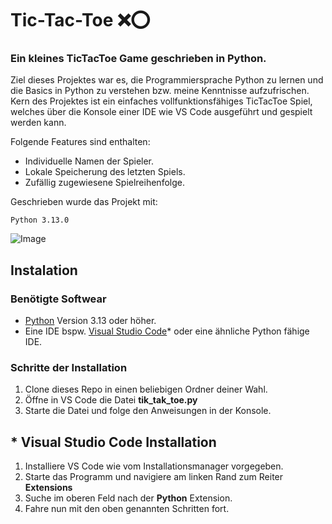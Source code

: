 # Tic-Tac-Toe ❌⭕
### Ein kleines TicTacToe Game geschrieben in Python. 

Ziel dieses Projektes war es, die Programmiersprache Python zu lernen und die Basics in Python zu verstehen bzw. meine Kenntnisse aufzufrischen. Kern des Projektes ist ein einfaches vollfunktionsfähiges TicTacToe Spiel, welches über die Konsole einer IDE wie VS Code ausgeführt und gespielt werden kann.

Folgende Features sind enthalten:

* Individuelle Namen der Spieler.
* Lokale Speicherung des letzten Spiels.
* Zufällig zugewiesene Spielreihenfolge.

Geschrieben wurde das Projekt mit:
```
Python 3.13.0
```
![Image](https://github.com/user-attachments/assets/0e551fd6-9458-402b-a432-e2f17868cc91)
## Instalation
### Benötigte Softwear
* [Python](https://www.python.org/downloads/) Version 3.13 oder höher.
* Eine IDE bspw. [Visual Studio Code](https://code.visualstudio.com/)* oder eine ähnliche Python fähige IDE.

### Schritte der Installation
1. Clone dieses Repo in einen beliebigen Ordner deiner Wahl.
2. Öffne in VS Code die Datei **tik_tak_toe.py**
3. Starte die Datei und folge den Anweisungen in der Konsole.

## * Visual Studio Code Installation
1. Installiere VS Code wie vom Installationsmanager vorgegeben.
2. Starte das Programm und navigiere am linken Rand zum Reiter **Extensions**
3. Suche im oberen Feld nach der **Python** Extension.
4. Fahre nun mit den oben genannten Schritten fort. 



